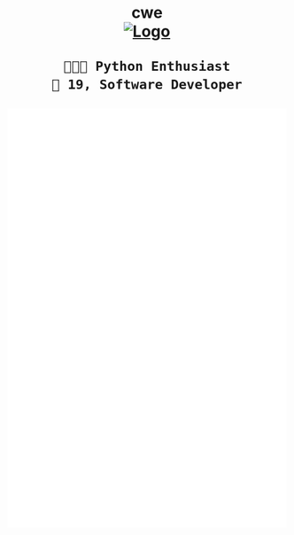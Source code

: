 <h1 align="center">cwe<br />
<div align="center">
<a href="https://github.com/uhcode/uhcode"><img src="https://github.com/uhcode/uhcode/pfp.png" title="Logo" style="max-width:100%;" width="128" /></a>
</div>
<div align="center">

```
👨🏽‍🌾 Python Enthusiast
🗿 19, Software Developer
```
![Metrics](/github-metrics.svg)
